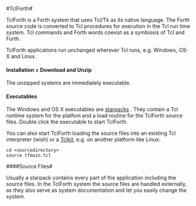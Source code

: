 #TclForth#

TclForth is a Forth system that uses Tcl/Tk as its native language. The Forth source code is converted to Tcl procedures for execution in the Tcl run time system. Tcl commands and Forth words coexist as a symbiosis of Tcl and Forth.

TclForth applications run unchanged wherever Tcl runs, e.g. Windows, OS-X and Linux.

#### Installation = Download and Unzip #

The unzipped systems are immediately executable.

#### Executables #

The Windows and OS X executables are [starpacks](http://wiki.tcl.tk/3663) . They contain a Tcl runtime system for the platfom and a load routine for the TclForth source files. Double click the executable to start TclForth. 

You can also start TclForth loading the source files into an existing Tcl interpreter (wish) or a [Tclkit](http://wiki.tcl.tk/52), e.g. on another platform like Linux:
```
cd <sourcedirectory>
source tfmain.tcl
```

####Source Files#

Usually a starpack contains every part of the application including the source files. In the TclForth system the source files are handled externally, as they also serve as system documentation and let you easily change the system.

